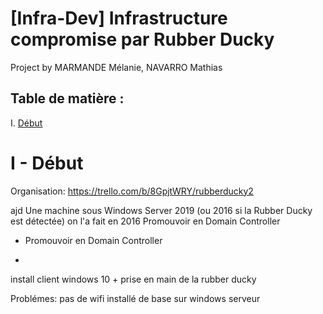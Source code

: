 # [Infra-Dev] Infrastructure compromise par Rubber Ducky

Project by MARMANDE Mélanie, NAVARRO Mathias

## __Table de matière :__

I. [Début]()








# I - Début




Organisation: https://trello.com/b/8GpjtWRY/rubberducky2

ajd
Une machine sous Windows Server 2019 (ou 2016 si la Rubber Ducky est détectée)
on l'a fait en 2016
Promouvoir en Domain Controller 
- Promouvoir en Domain Controller
+
install client windows 10
+
prise en main de la rubber ducky

Problémes:
pas de wifi installé de base sur windows serveur